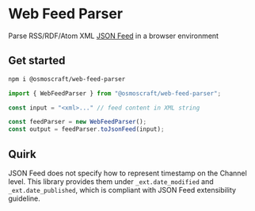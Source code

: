 # Web Feed Parser

Parse RSS/RDF/Atom XML [JSON Feed](https://www.jsonfeed.org/) in a browser environment

## Get started

```sh
npm i @osmoscraft/web-feed-parser
```

```TypeScript
import { WebFeedParser } from "@osmoscraft/web-feed-parser";

const input = "<xml>..." // feed content in XML string

const feedParser = new WebFeedParser();
const output = feedParser.toJsonFeed(input);
```

## Quirk

JSON Feed does not specify how to represent timestamp on the Channel level. This library provides them under `_ext.date_modified` and `_ext.date_published`, which is compliant with JSON Feed extensibility guideline.
